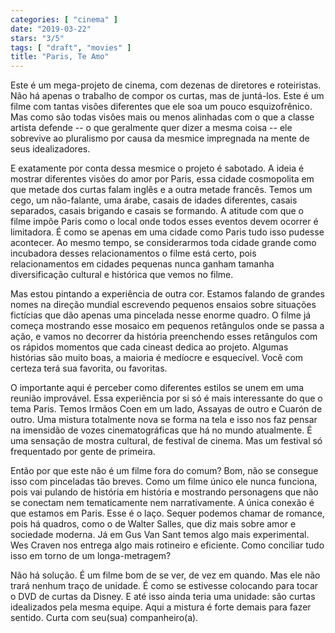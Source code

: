 ```yaml
---
categories: [ "cinema" ]
date: "2019-03-22"
stars: "3/5"
tags: [ "draft", "movies" ]
title: "Paris, Te Amo"
---
```

Este é um mega-projeto de cinema, com dezenas de diretores e
roteiristas. Não há apenas o trabalho de compor os curtas, mas de
juntá-los. Este é um filme com tantas visões diferentes que ele soa
um pouco esquizofrênico. Mas como são todas visões mais ou menos
alinhadas com o que a classe artista defende -- o que geralmente quer
dizer a mesma coisa -- ele sobrevive ao pluralismo por causa da mesmice
impregnada na mente de seus idealizadores.

E exatamente por conta dessa mesmice o projeto é sabotado. A ideia é
mostrar diferentes visões do amor por Paris, essa cidade cosmopolita
em que metade dos curtas falam inglês e a outra metade francês. Temos
um cego, um não-falante, uma árabe, casais de idades diferentes,
casais separados, casais brigando e casais se formando. A atitude com
que o filme impõe Paris como o local onde todos esses eventos devem
ocorrer é limitadora. É como se apenas em uma cidade como Paris tudo
isso pudesse acontecer. Ao mesmo tempo, se considerarmos toda cidade
grande como incubadora desses relacionamentos o filme está certo, pois
relacionamentos em cidades pequenas nunca ganham tamanha diversificação
cultural e histórica que vemos no filme.

Mas estou pintando a experiência de outra cor. Estamos falando de grandes
nomes na direção mundial escrevendo pequenos ensaios sobre situações
fictícias que dão apenas uma pincelada nesse enorme quadro. O filme já
começa mostrando esse mosaico em pequenos retângulos onde se passa a
ação, e vamos no decorrer da história preenchendo esses retângulos
com os rápidos momentos que cada cineast dedica ao projeto. Algumas
histórias são muito boas, a maioria é medíocre e esquecível. Você
com certeza terá sua favorita, ou favoritas.

O importante aqui é perceber como diferentes estilos se unem em uma
reunião improvável. Essa experiência por si só é mais interessante
do que o tema Paris. Temos Irmãos Coen em um lado, Assayas de outro e
Cuarón de outro. Uma mistura totalmente nova se forma na tela e isso
nos faz pensar na imensidão de vozes cinematográficas que há no
mundo atualmente. É uma sensação de mostra cultural, de festival de
cinema. Mas um festival só frequentado por gente de primeira.

Então por que este não é um filme fora do comum? Bom, não se
consegue isso com pinceladas tão breves. Como um filme único ele
nunca funciona, pois vai pulando de história em história e mostrando
personagens que não se conectam nem tematicamente nem narrativamente. A
única conexão é que estamos em Paris. Esse é o laço. Sequer podemos
chamar de romance, pois há quadros, como o de Walter Salles, que diz
mais sobre amor e sociedade moderna. Já em Gus Van Sant temos algo mais
experimental. Wes Craven nos entrega algo mais rotineiro e eficiente. Como
conciliar tudo isso em torno de um longa-metragem?

Não há solução. É um filme bom de se ver, de vez em quando. Mas ele
não trará nenhum traço de unidade. É como se estivesse colocando para
tocar o DVD de curtas da Disney. E até isso ainda teria uma unidade:
são curtas idealizados pela mesma equipe. Aqui a mistura é forte demais
para fazer sentido. Curta com seu(sua) companheiro(a).
